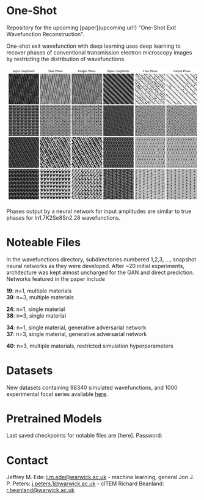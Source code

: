 # One-Shot

Repository for the upcoming [paper](upcoming url!) "One-Shot Exit Wavefunction Reconstruction". 

One-shot exit wavefunction with deep learning uses deep learning to recover phases of conventional transmission electron microscopy images by restricting the distribution of wavefunctions. 

<p align="center">
  <img src="single_examples_refined-2.png">
</p>

Phases output by a neural network for input amplitudes are similar to true phases for In1.7K2Se8Sn2.28 wavefunctions. 

# Noteable Files

In the wavefunctions directory, subdirectories numbered 1,2,3, ..., snapshot neural networks as they were developed. After ~20 initial experiments, architecture was kept almost uncharged for the GAN and direct prediction. Networks featured in the paper include

**19**: n=1, multiple materials  
**39**: n=3, multiple materials

**24**: n=1, single material  
**38**: n=3, single material

**34**: n=1, single material, generative adversarial network  
**37**: n=3, single material, generative adversarial network

**40**: n=3, multiple materials, restricted simulation hyperparameters

# Datasets

New datasets containing 98340 simulated wavefunctions, and 1000 experimental focal series available [here](https://warwick.ac.uk/fac/sci/physics/research/condensedmatt/microscopy/research/machinelearning).

# Pretrained Models

Last saved checkpoints for notable files are [here]. Password: 

# Contact

Jeffrey M. Ede: j.m.ede@warwick.ac.uk - machine learning, general
Jon J. P. Peters: j.peters.1@warwick.ac.uk - clTEM
Richard Beanland: r.beanland@warwick.ac.uk
